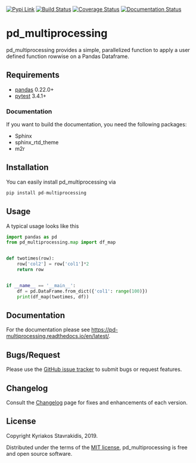 [![Pypi Link](https://img.shields.io/pypi/v/pd_multiprocessing.svg)](https://pypi.org/project/pd-multiprocessing/)
[![Build Status](https://travis-ci.org/stavrakidis/pd_multiprocessing.png)](https://travis-ci.org/stavrakidis/pd_multiprocessing)
[![Coverage Status](https://coveralls.io/repos/github/stavrakidis/pd_multiprocessing/badge.svg?branch=master)](https://coveralls.io/github/stavrakidis/pd_multiprocessing?branch=master)
[![Documentation Status](https://readthedocs.org/projects/pd-multiprocessing/badge/?version=latest)](https://pd-multiprocessing.readthedocs.io/en/latest/?badge=latest)

# pd_multiprocessing

pd_multiprocessing provides a simple, parallelized function to apply a user defined function rowwise on a Pandas Dataframe.

## Requirements

- [pandas](https://pandas.pydata.org/) 0.22.0+
- [pytest](https://docs.pytest.org/en/latest/) 3.4.1+

### Documentation

If you want to build the documentation, you need the following packages:

- Sphinx
- sphinx_rtd_theme
- m2r

## Installation

You can easily install pd_multiprocessing via
```python
pip install pd-multiprocessing
```

## Usage

A typical usage looks like this

```python
import pandas as pd
from pd_multiprocessing.map import df_map


def twotimes(row):
    row['col2'] = row['col1']*2
    return row


if __name__ == '__main__':
    df = pd.DataFrame.from_dict({'col1': range(100)})
    print(df_map(twotimes, df))
```

## Documentation
For the documentation please see <https://pd-multiprocessing.readthedocs.io/en/latest/>.

## Bugs/Request
Please use the [GitHub issue tracker](https://github.com/stavrakidis/pd_multiprocessing/issues) to submit bugs or
request features.

## Changelog
Consult the [Changelog](https://pd-multiprocessing.readthedocs.io/en/latest/changelog.html) page for fixes and
enhancements of each version.

## License
Copyright Kyriakos Stavrakidis, 2019.

Distributed under the terms of the [MIT license](https://github.com/stavrakidis/pd_multiprocessing/blob/master/LICENSE), 
pd_multiprocessing is free and open source software.
